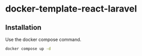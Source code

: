 # docker-template-react-laravel

## Installation

Use the docker compose command.

```bash
docker compose up -d
```